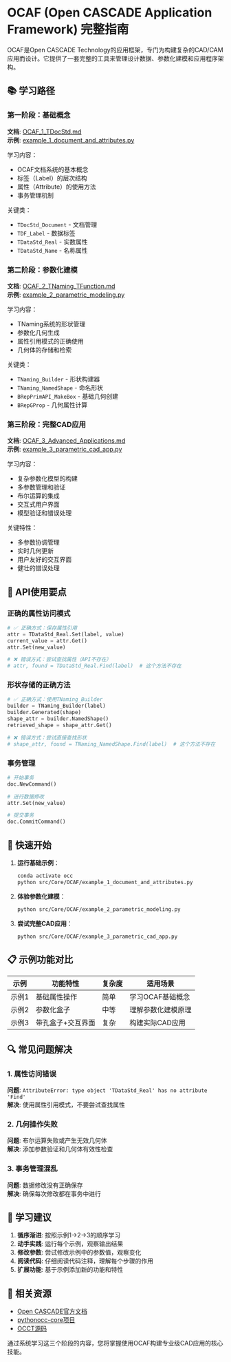 # OCAF (Open CASCADE Application Framework) 完整指南

OCAF是Open CASCADE Technology的应用框架，专门为构建复杂的CAD/CAM应用而设计。它提供了一套完整的工具来管理设计数据、参数化建模和应用程序架构。

## 📚 学习路径

### 第一阶段：基础概念
**文档**: [OCAF_1_TDocStd.md](OCAF_1_TDocStd.md)  
**示例**: [example_1_document_and_attributes.py](../../src/Core/OCAF/example_1_document_and_attributes.py)

学习内容：
- OCAF文档系统的基本概念
- 标签（Label）的层次结构
- 属性（Attribute）的使用方法
- 事务管理机制

关键类：
- `TDocStd_Document` - 文档管理
- `TDF_Label` - 数据标签
- `TDataStd_Real` - 实数属性
- `TDataStd_Name` - 名称属性

### 第二阶段：参数化建模
**文档**: [OCAF_2_TNaming_TFunction.md](OCAF_2_TNaming_TFunction.md)  
**示例**: [example_2_parametric_modeling.py](../../src/Core/OCAF/example_2_parametric_modeling.py)

学习内容：
- TNaming系统的形状管理
- 参数化几何生成
- 属性引用模式的正确使用
- 几何体的存储和检索

关键类：
- `TNaming_Builder` - 形状构建器
- `TNaming_NamedShape` - 命名形状
- `BRepPrimAPI_MakeBox` - 基础几何创建
- `BRepGProp` - 几何属性计算

### 第三阶段：完整CAD应用
**文档**: [OCAF_3_Advanced_Applications.md](OCAF_3_Advanced_Applications.md)  
**示例**: [example_3_parametric_cad_app.py](../../src/Core/OCAF/example_3_parametric_cad_app.py)

学习内容：
- 复杂参数化模型的构建
- 多参数管理和验证
- 布尔运算的集成
- 交互式用户界面
- 模型验证和错误处理

关键特性：
- 多参数协调管理
- 实时几何更新
- 用户友好的交互界面
- 健壮的错误处理

## 🔧 API使用要点

### 正确的属性访问模式
```python
# ✅ 正确方式：保存属性引用
attr = TDataStd_Real.Set(label, value)
current_value = attr.Get()
attr.Set(new_value)

# ❌ 错误方式：尝试查找属性（API不存在）
# attr, found = TDataStd_Real.Find(label)  # 这个方法不存在
```

### 形状存储的正确方法
```python
# ✅ 正确方式：使用TNaming_Builder
builder = TNaming_Builder(label)
builder.Generated(shape)
shape_attr = builder.NamedShape()
retrieved_shape = shape_attr.Get()

# ❌ 错误方式：尝试直接查找形状
# shape_attr, found = TNaming_NamedShape.Find(label)  # 这个方法不存在
```

### 事务管理
```python
# 开始事务
doc.NewCommand()

# 进行数据修改
attr.Set(new_value)

# 提交事务
doc.CommitCommand()
```

## 🚀 快速开始

1. **运行基础示例**：
   ```bash
   conda activate occ
   python src/Core/OCAF/example_1_document_and_attributes.py
   ```

2. **体验参数化建模**：
   ```bash
   python src/Core/OCAF/example_2_parametric_modeling.py
   ```

3. **尝试完整CAD应用**：
   ```bash
   python src/Core/OCAF/example_3_parametric_cad_app.py
   ```

## 📋 示例功能对比

| 示例 | 功能特性 | 复杂度 | 适用场景 |
|------|----------|--------|----------|
| 示例1 | 基础属性操作 | 简单 | 学习OCAF基础概念 |
| 示例2 | 参数化盒子 | 中等 | 理解参数化建模原理 |
| 示例3 | 带孔盒子+交互界面 | 复杂 | 构建实际CAD应用 |

## 🔍 常见问题解决

### 1. 属性访问错误
**问题**: `AttributeError: type object 'TDataStd_Real' has no attribute 'Find'`  
**解决**: 使用属性引用模式，不要尝试查找属性

### 2. 几何操作失败
**问题**: 布尔运算失败或产生无效几何体  
**解决**: 添加参数验证和几何体有效性检查

### 3. 事务管理混乱
**问题**: 数据修改没有正确保存  
**解决**: 确保每次修改都在事务中进行

## 🎯 学习建议

1. **循序渐进**: 按照示例1→2→3的顺序学习
2. **动手实践**: 运行每个示例，观察输出结果
3. **修改参数**: 尝试修改示例中的参数值，观察变化
4. **阅读代码**: 仔细阅读代码注释，理解每个步骤的作用
5. **扩展功能**: 基于示例添加新的功能和特性

## 📖 相关资源

- [Open CASCADE官方文档](https://dev.opencascade.org/)
- [pythonocc-core项目](https://github.com/tpaviot/pythonocc-core)
- [OCCT源码](https://github.com/Open-Cascade-SAS/OCCT)

通过系统学习这三个阶段的内容，您将掌握使用OCAF构建专业级CAD应用的核心技能。
